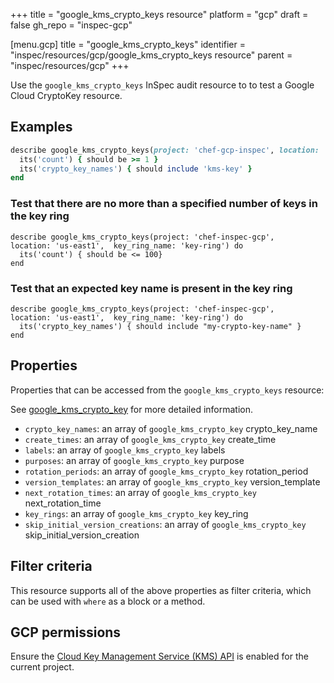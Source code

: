 +++
title = "google_kms_crypto_keys resource"
platform = "gcp"
draft = false
gh_repo = "inspec-gcp"

[menu.gcp]
title = "google_kms_crypto_keys"
identifier = "inspec/resources/gcp/google_kms_crypto_keys resource"
parent = "inspec/resources/gcp"
+++

Use the `google_kms_crypto_keys` InSpec audit resource to to test a Google Cloud CryptoKey resource.

## Examples

```ruby
describe google_kms_crypto_keys(project: 'chef-gcp-inspec', location: 'europe-west2', key_ring_name: 'kms-key-ring') do
  its('count') { should be >= 1 }
  its('crypto_key_names') { should include 'kms-key' }
end
```

### Test that there are no more than a specified number of keys in the key ring

    describe google_kms_crypto_keys(project: 'chef-inspec-gcp',   location: 'us-east1',  key_ring_name: 'key-ring') do
      its('count') { should be <= 100}
    end

### Test that an expected key name is present in the key ring 

    describe google_kms_crypto_keys(project: 'chef-inspec-gcp',   location: 'us-east1',  key_ring_name: 'key-ring') do
      its('crypto_key_names') { should include "my-crypto-key-name" }
    end

## Properties

Properties that can be accessed from the `google_kms_crypto_keys` resource:

See [google_kms_crypto_key](google_kms_crypto_key) for more detailed information.

  * `crypto_key_names`: an array of `google_kms_crypto_key` crypto_key_name
  * `create_times`: an array of `google_kms_crypto_key` create_time
  * `labels`: an array of `google_kms_crypto_key` labels
  * `purposes`: an array of `google_kms_crypto_key` purpose
  * `rotation_periods`: an array of `google_kms_crypto_key` rotation_period
  * `version_templates`: an array of `google_kms_crypto_key` version_template
  * `next_rotation_times`: an array of `google_kms_crypto_key` next_rotation_time
  * `key_rings`: an array of `google_kms_crypto_key` key_ring
  * `skip_initial_version_creations`: an array of `google_kms_crypto_key` skip_initial_version_creation

## Filter criteria

This resource supports all of the above properties as filter criteria, which can be used
with `where` as a block or a method.

## GCP permissions

Ensure the [Cloud Key Management Service (KMS) API](https://console.cloud.google.com/apis/library/cloudkms.googleapis.com/) is enabled for the current project.

